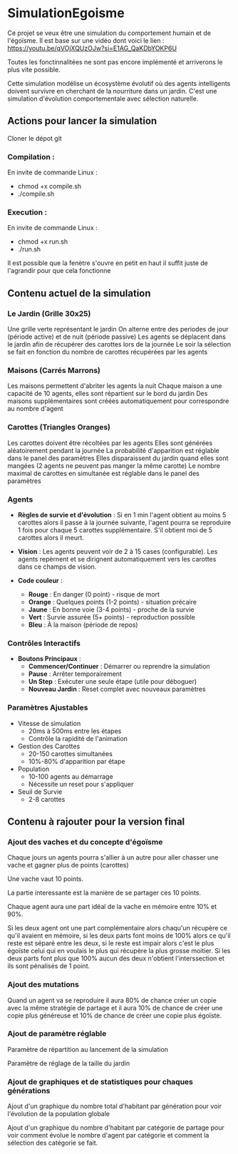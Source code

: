 # SimulationEgoisme

Ce projet se veux être une simulation du comportement humain et de l'égoïsme. Il est base sur une vidéo dont voici le lien : https://youtu.be/qVOjXQUzOJw?si=E1AG_QaKDbYOKP6U

Toutes les fonctinnalitées ne sont pas encore implémenté et arriverons le plus vite possible.

Cette simulation modélise un écosystème évolutif où des agents intelligents doivent survivre en cherchant de la nourriture dans un jardin. C'est une simulation d'évolution comportementale avec sélection naturelle.

## Actions pour lancer la simulation

Cloner le dépot git

### Compilation :

En invite de commande Linux :

- chmod +x compile.sh
- ./compile.sh

### Execution :

En invite de commande Linux :

- chmod +x run.sh
- ./run.sh

Il est possible que la fenètre s'ouvre en petit en haut il suffit juste de l'agrandir pour que cela fonctionne

## Contenu actuel de la simulation

### Le Jardin (Grille 30x25)
Une grille verte représentant le jardin
On alterne entre des periodes de jour (période active) et de nuit (période passive)
Les agents se déplacent dans le jardin afin de récupérer des carottes lors de la journée
Le soir la sélection se fait en fonction du nombre de carottes récupérées par les agents

### Maisons (Carrés Marrons)
Les maisons permettent d'abriter les agents la nuit
Chaque maison a une capacité de 10 agents, elles sont répartient sur le bord du jardin
Des maisons supplémentaires sont créées automatiquement pour correspondre au nombre d'agent

### Carottes (Triangles Oranges)
Les carottes doivent être récoltées par les agents
Elles sont générées aléatoirement pendant la journée
La probabilité d'apparition est réglable dans le panel des paramètres
Elles disparaissent du jardin quand elles sont mangées (2 agents ne peuvent pas manger la même carotte)
Le nombre maximal de carottes en simultanée est réglable dans le panel des paramètres

### Agents

 * **Règles de survie et d'évolution** : Si en 1 min l'agent obtient au moins 5 carottes alors il passe à la journée suivante, l'agent pourra se reproduire 1 fois pour chaque 5 carottes supplémentaire. S'il obtient moi de 5 carottes alors il meurt.
 * **Vision** : Les agents peuvent voir de 2 à 15 cases (configurable). Les agents repèrnent et se dirignent automatiquement vers les carottes dans ce champs de vision.

 * **Code couleur** :
    * **Rouge** : En danger (0 point) - risque de mort
    * **Orange** : Quelques points (1-2 points) - situation précaire
    * **Jaune** : En bonne voie (3-4 points) - proche de la survie
    * **Vert** : Survie assurée (5+ points) - reproduction possible
    * **Bleu** : À la maison (période de repos)

### Contrôles Interactifs

 * **Boutons Principaux** :
    * **Commencer/Continuer** : Démarrer ou reprendre la simulation
    * **Pause** : Arrêter temporairement
    * **Un Step** : Exécuter une seule étape (utile pour déboguer)  
    * **Nouveau Jardin** : Reset complet avec nouveaux paramètres

### Paramètres Ajustables
 * Vitesse de simulation
    * 20ms à 500ms entre les étapes
    * Contrôle la rapidité de l'animation
 * Gestion des Carottes
    * 20-150 carottes simultanées
    * 10%-80% d'apparition par étape
 * Population
    * 10-100 agents au démarrage
    * Nécessite un reset pour s'appliquer
 * Seuil de Survie
    * 2-8 carottes

## Contenu à rajouter pour la version final

### Ajout des vaches et du concepte d'égoïsme
Chaque jours un agents pourra s'allier à un autre pour aller chasser une vache et gagner plus de points (carottes)

Une vache vaut 10 points. 

La partie interessante est la manière de se partager ces 10 points.

Chaque agent aura une part idéal de la vache en mémoire entre 10% et 90%. 

Si les deux agent ont une part complémentaire alors chaqu'un récupère ce qu'il avaient en mémoire, si les deux parts font moins de 100% alors ce qu'il reste est séparé entre les deux, si le reste est impair alors c'est le plus égoïste celui qui en voulais le plus qui récupère la plus grosse moitier. Si les deux parts font plus que 100% aucun des deux n'obtient l'interssection et ils sont pénalisés de 1 point. 
### Ajout des mutations
Quand un agent va se reproduire il aura 80% de chance créer un copie avec la même stratégie de partage et il aura 10% de chance de créer une copie plus généreuse et 10% de chance de créer une copie plus égoïste.
### Ajout de paramètre réglable
Paramètre de répartition au lancement de la simulation

Paramètre de réglage de la taille du jardin
### Ajout de graphiques et de statistiques pour chaques générations
Ajout d'un graphique du nombre total d'habitant par génération pour voir l'évolution de la population globale

Ajout d'un graphique du nombre d'habitant par catégorie de partage pour voir comment évolue le nombre d'agent par catégorie et comment la sélection des catégorie se fait.

